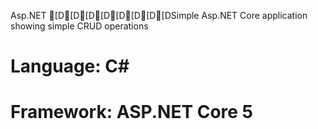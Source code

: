 Asp.NET [D[D[D[D[D[D[D[DSimple Asp.NET Core application showing simple CRUD operations

# Language: C#

# Framework: ASP.NET Core 5 
